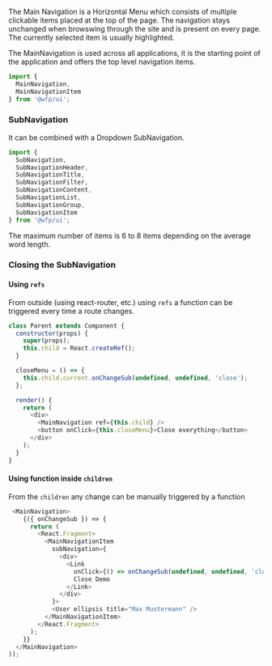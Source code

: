 The Main Navigation is a Horizontal Menu which consists of multiple
clickable items placed at the top of the page. The navigation stays
unchanged when browswing through the site and is present on every page.
The currently selected item is usually highlighted.

The MainNavigation is used across all applications, it is the starting point of the application and offers the top level navigation items.

```js
import {
  MainNavigation,
  MainNavigationItem
} from '@wfp/ui';
```

### SubNavigation

It can be combined with a Dropdown SubNavigation.

```js
import {
  SubNavigation,
  SubNavigationHeader,
  SubNavigationTitle,
  SubNavigationFilter,
  SubNavigationContent,
  SubNavigationList,
  SubNavigationGroup,
  SubNavigationItem 
} from '@wfp/ui';
```

The maximum number of items is 6 to 8 items depending on the average word length.

### Closing the SubNavigation

#### Using `refs`

From outside (using react-router, etc.) using `refs` a function can be triggered every time a route changes.

```js
class Parent extends Component {
  constructor(props) {
    super(props);
    this.child = React.createRef();
  }

  closeMenu = () => {
    this.child.current.onChangeSub(undefined, undefined, 'close');
  };

  render() {
    return (
      <div>
        <MainNavigation ref={this.child} />
        <button onClick={this.closeMenu}>Close everything</button>
      </div>
    );
  }
}
```

#### Using function inside `children`

From the `children` any change can be manually triggered by a function

```js
 <MainNavigation>
    {({ onChangeSub }) => {
      return (
        <React.Fragment>
          <MainNavigationItem
            subNavigation={
              <div>
                <Link
                  onClick={() => onChangeSub(undefined, undefined, 'close')}>
                  Close Demo
                </Link>
              </div>
            }>
            <User ellipsis title="Max Mustermann" />
          </MainNavigationItem>
        </React.Fragment>
      );
    }}
  </MainNavigation>
));
```